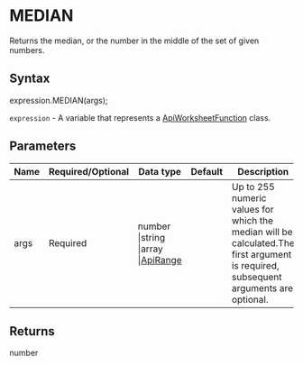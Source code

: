 # MEDIAN

Returns the median, or the number in the middle of the set of given numbers.

## Syntax

expression.MEDIAN(args);

`expression` - A variable that represents a [ApiWorksheetFunction](../ApiWorksheetFunction.md) class.

## Parameters

| **Name** | **Required/Optional** | **Data type** | **Default** | **Description** |
| ------------- | ------------- | ------------- | ------------- | ------------- |
| args | Required | number &#124;string &#124;array &#124;[ApiRange](../../ApiRange/ApiRange.md) |  | Up to 255 numeric values for which the median will be calculated.The first argument is required, subsequent arguments are optional. |

## Returns

number